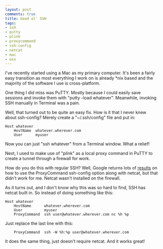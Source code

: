 ```yaml
---
layout: post
comments: true
title: Good ol' SSH
tags:
- ssh
- putty
- plink
- proxycommand
- ssh-config
- netcat
- mac
- osx
---
```

I've recently started using a Mac as my primary computer. It's been a fairly
easy transition as most everything I work on is already *nix based and the
majority of the software I use is cross-platform.

One thing I did miss was PuTTY. Mostly because I could easily save sessions
and invoke them with "putty -load whatever". Meanwhile, invoking SSH manually
in Terminal was a pain.

Well, that turned out to be quite an easy fix. How is it that I never knew
about ssh-config? Merely create a "~/.ssh/config" file and put in:

```
Host whatever
    HostName  whatever.wherever.com
    User      myuser
```

Now you can just "ssh whatever" from a Terminal window. What a relief!

Next, I used to make use of "plink" as a local proxy command in PuTTY to
create a tunnel through a firewall for work.

How do you do this with regular SSH? Well, Google returns lots of
[results](http://backdrift.org/transparent-proxy-with-ssh) on how to use the
ProxyCommand ssh-config option along with netcat, but that didn't work for me.
Netcat wasn't installed on the firewall.

As it turns out, and I don't know why this was so hard to find, SSH has netcat
built in. So instead of doing something like this:

```
Host whatever
    HostName      whatever.wherever.com
    User          myuser
    ProxyCommand  ssh user@whatever.wherever.com nc %h %p
```

Just replace the last line with this:

```
    ProxyCommand  ssh -W %h:%p user@whatever.wherever.com
```

It does the same thing, just doesn't require netcat. And it works great!
